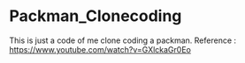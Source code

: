 # Packman_Clonecoding

This is just a code of me clone coding a packman.
Reference : https://www.youtube.com/watch?v=GXlckaGr0Eo
